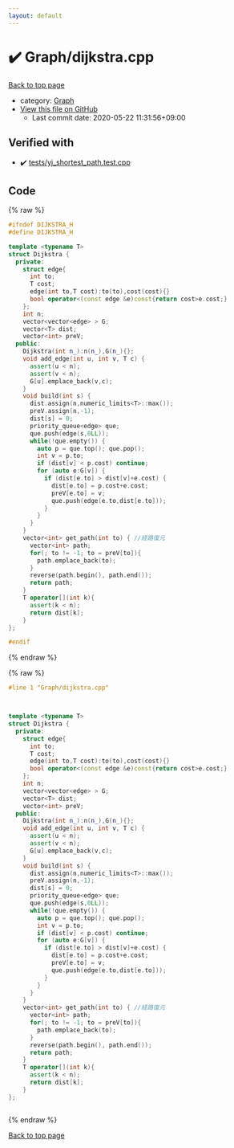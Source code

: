 ```yaml
---
layout: default
---
```


<!-- mathjax config similar to math.stackexchange -->
<script type="text/javascript" async
  src="https://cdnjs.cloudflare.com/ajax/libs/mathjax/2.7.5/MathJax.js?config=TeX-MML-AM_CHTML">
</script>
<script type="text/x-mathjax-config">
  MathJax.Hub.Config({
    TeX: { equationNumbers: { autoNumber: "AMS" }},
    tex2jax: {
      inlineMath: [ ['$','$'] ],
      processEscapes: true
    },
    "HTML-CSS": { matchFontHeight: false },
    displayAlign: "left",
    displayIndent: "2em"
  });
</script>

<script type="text/javascript" src="https://cdnjs.cloudflare.com/ajax/libs/jquery/3.4.1/jquery.min.js"></script>
<script src="https://cdn.jsdelivr.net/npm/jquery-balloon-js@1.1.2/jquery.balloon.min.js" integrity="sha256-ZEYs9VrgAeNuPvs15E39OsyOJaIkXEEt10fzxJ20+2I=" crossorigin="anonymous"></script>
<script type="text/javascript" src="../../assets/js/copy-button.js"></script>
<link rel="stylesheet" href="../../assets/css/copy-button.css" />


# :heavy_check_mark: Graph/dijkstra.cpp

<a href="../../index.html">Back to top page</a>

* category: <a href="../../index.html#4cdbd2bafa8193091ba09509cedf94fd">Graph</a>
* <a href="{{ site.github.repository_url }}/blob/master/Graph/dijkstra.cpp">View this file on GitHub</a>
    - Last commit date: 2020-05-22 11:31:56+09:00




## Verified with

* :heavy_check_mark: <a href="../../verify/tests/yj_shortest_path.test.cpp.html">tests/yj_shortest_path.test.cpp</a>


## Code

<a id="unbundled"></a>
{% raw %}
```cpp
#ifndef DIJKSTRA_H
#define DIJKSTRA_H

template <typename T>
struct Dijkstra {
  private:
    struct edge{
      int to;
      T cost;
      edge(int to,T cost):to(to),cost(cost){}
      bool operator<(const edge &e)const{return cost>e.cost;}
    };
    int n;
    vector<vector<edge> > G;
    vector<T> dist;
    vector<int> preV;
  public:
    Dijkstra(int n_):n(n_),G(n_){};
    void add_edge(int u, int v, T c) {
      assert(u < n);
      assert(v < n);
      G[u].emplace_back(v,c);
    }
    void build(int s) {
      dist.assign(n,numeric_limits<T>::max());
      preV.assign(n,-1);
      dist[s] = 0;
      priority_queue<edge> que;
      que.push(edge(s,0LL));
      while(!que.empty()) {
        auto p = que.top(); que.pop();
        int v = p.to;
        if (dist[v] < p.cost) continue;
        for (auto e:G[v]) {
          if (dist[e.to] > dist[v]+e.cost) {
            dist[e.to] = p.cost+e.cost;
            preV[e.to] = v;
            que.push(edge(e.to,dist[e.to]));
          }
        }
      }
    }
    vector<int> get_path(int to) { //経路復元
      vector<int> path;
      for(; to != -1; to = preV[to]){
        path.emplace_back(to);
      }
      reverse(path.begin(), path.end());
      return path;
    }
    T operator[](int k){
      assert(k < n);
      return dist[k];
    }
};

#endif
```
{% endraw %}

<a id="bundled"></a>
{% raw %}
```cpp
#line 1 "Graph/dijkstra.cpp"



template <typename T>
struct Dijkstra {
  private:
    struct edge{
      int to;
      T cost;
      edge(int to,T cost):to(to),cost(cost){}
      bool operator<(const edge &e)const{return cost>e.cost;}
    };
    int n;
    vector<vector<edge> > G;
    vector<T> dist;
    vector<int> preV;
  public:
    Dijkstra(int n_):n(n_),G(n_){};
    void add_edge(int u, int v, T c) {
      assert(u < n);
      assert(v < n);
      G[u].emplace_back(v,c);
    }
    void build(int s) {
      dist.assign(n,numeric_limits<T>::max());
      preV.assign(n,-1);
      dist[s] = 0;
      priority_queue<edge> que;
      que.push(edge(s,0LL));
      while(!que.empty()) {
        auto p = que.top(); que.pop();
        int v = p.to;
        if (dist[v] < p.cost) continue;
        for (auto e:G[v]) {
          if (dist[e.to] > dist[v]+e.cost) {
            dist[e.to] = p.cost+e.cost;
            preV[e.to] = v;
            que.push(edge(e.to,dist[e.to]));
          }
        }
      }
    }
    vector<int> get_path(int to) { //経路復元
      vector<int> path;
      for(; to != -1; to = preV[to]){
        path.emplace_back(to);
      }
      reverse(path.begin(), path.end());
      return path;
    }
    T operator[](int k){
      assert(k < n);
      return dist[k];
    }
};



```
{% endraw %}

<a href="../../index.html">Back to top page</a>

